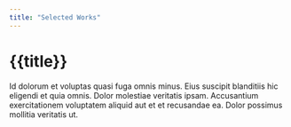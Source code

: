 ```yaml
---
title: "Selected Works"
---
```


# {{title}}
Id dolorum et voluptas quasi fuga omnis minus. Eius suscipit blanditiis hic eligendi et quia omnis. Dolor molestiae veritatis ipsam. Accusantium exercitationem voluptatem aliquid aut et et recusandae ea. Dolor possimus mollitia veritatis ut.